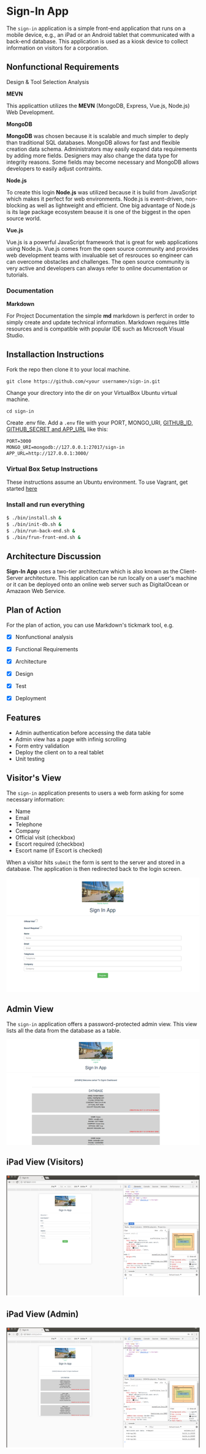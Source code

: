 # Sign-In App

The `sign-in` application is a simple front-end application that runs on a mobile device, e.g., an iPad or an Android tablet that communicated with a back-end database.  This application is used as a kiosk device to collect information on visitors for a corporation.

## Nonfunctional Requirements
Design & Tool Selection Analysis

**MEVN**

This applicattion utilizes the **MEVN** (MongoDB, Express, Vue.js, Node.js) Web Development.

**MongoDB**

**MongoDB** was chosen because it is scalable and much simpler to deply than traditional SQL databases. MongoDB allows for fast and flexible creation data schema. Administrators may easily expand data requirements by adding more fields. Designers may also change the data type for integrity reasons. Some fields may become necessary and MongoDB allows developers to easily adjust contraints.

**Node.js**

To create this login **Node.js** was utilized because it is build from JavaScript which makes it perfect for web environments. Node.js is event-driven, non-blocking as well as lightweight and efficient. One big advantage of Node.js is its lage package ecosystem beause it is one of the biggest in the open source world.

**Vue.js**

Vue.js is a powerful JavaScript framework that is great for web applications using Node.js. Vue.js comes from the open source community and provides web development teams with invaluable set of resrouces so engineer can can overcome obstacles and challenges. The open source community is very active and developers can always refer to online documentation or tutorials.

### Documentation

**Markdown**

For Project Documentation the simple **md** markdown is perferct in order to simply create and update technical information. Markdown requires little resources and is compatible with popular IDE such as Microsoft Visual Studio.

## Installaction Instructions
Fork the repo then clone it to your local machine.

```
git clone https://github.com/<your username>/sign-in.git
```

Change your directory into the dir on your VirtualBox Ubuntu virtual machine.  

```
cd sign-in
``` 

Create .env file. Add a `.env` file with your PORT, MONGO_URI, 
[GITHUB_ID, GITHUB_SECRET and APP_URL](https://github.com/jaredhanson/passport-github) like this:
 
```
PORT=3000
MONGO_URI=mongodb://127.0.0.1:27017/sign-in
APP_URL=http://127.0.0.1:3000/
```

### Virtual Box Setup Instructions
These instructions assume an Ubuntu environment.
To use Vagrant, get started [here](#vagrant-setup-instructions)

### Install and run everything
```bash
$ ./bin/install.sh &
$ ./bin/init-db.sh &
$ ./bin/run-back-end.sh &
$ ./bin/frun-front-end.sh &
```


## Architecture Discussion 
**Sign-In App** uses a two-tier architecture which is also known as the Client-Server architecture. This application can be run locally on a user's machine or it can be deployed onto an online web server such as DigitalOcean or Amazaon Web Service.

## Plan of Action
For the plan of action, you can use Markdown's tickmark tool, e.g.


- [x] Nonfunctional analysis
- [x] Functional Requirements
- [x] Architecture 
- [x] Design
- [x] Test
- [x] Deployment


## Features

- Admin authentication before accessing the data table
- Admin view has a page with infinig scrolling
- Form entry validation
- Deploy the client on to a real tablet
- Unit testing


## Visitor's View

The `sign-in` application presents to users a web form asking for some necessary information:

- Name
- Email 
- Telephone
- Company
- Official visit (checkbox)
- Escort required (checkbox)
- Escort name (if Escort is checked)

When a visitor hits `submit` the form is sent to the server and stored in a database.  The application is then redirected back to the login screen.

![View of Visitor Page](resources/images/toro1.png)

## Admin View

The `sign-in` application offers a password-protected admin view.  This view lists all the data from the database as a table.

![View of Admin Page](resources/images/toro3.png)

## iPad View (Visitors)

![View of Admin Page](resources/images/toro4.png)


## iPad View (Admin)

![View of Admin Page](resources/images/toro5.png)
